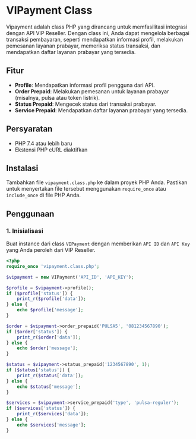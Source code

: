 # VIPayment Class

Vipayment adalah class PHP yang dirancang untuk memfasilitasi integrasi dengan API VIP Reseller. Dengan class ini, Anda dapat mengelola berbagai transaksi pembayaran, seperti mendapatkan informasi profil, melakukan pemesanan layanan prabayar, memeriksa status transaksi, dan mendapatkan daftar layanan prabayar yang tersedia.

## Fitur

- **Profile**: Mendapatkan informasi profil pengguna dari API.
- **Order Prepaid**: Melakukan pemesanan untuk layanan prabayar (misalnya, pulsa atau token listrik).
- **Status Prepaid**: Mengecek status dari transaksi prabayar.
- **Service Prepaid**: Mendapatkan daftar layanan prabayar yang tersedia.

## Persyaratan

- PHP 7.4 atau lebih baru
- Ekstensi PHP cURL diaktifkan

## Instalasi

Tambahkan file `vipayment.class.php` ke dalam proyek PHP Anda. Pastikan untuk menyertakan file tersebut menggunakan `require_once` atau `include_once` di file PHP Anda.

## Penggunaan

### 1. Inisialisasi

Buat instance dari class `VIPayment` dengan memberikan `API ID` dan `API Key` yang Anda peroleh dari VIP Reseller.

```php
<?php
require_once 'vipayment.class.php';

$vipayment = new VIPayment('API_ID', 'API_KEY');

$profile = $vipayment->profile();
if ($profile['status']) {
    print_r($profile['data']);
} else {
    echo $profile['message'];
}

$order = $vipayment->order_prepaid('PULSA5', '081234567890');
if ($order['status']) {
    print_r($order['data']);
} else {
    echo $order['message'];
}

$status = $vipayment->status_prepaid('1234567890', 1);
if ($status['status']) {
    print_r($status['data']);
} else {
    echo $status['message'];
}

$services = $vipayment->service_prepaid('type', 'pulsa-reguler');
if ($services['status']) {
    print_r($services['data']);
} else {
    echo $services['message'];
}
